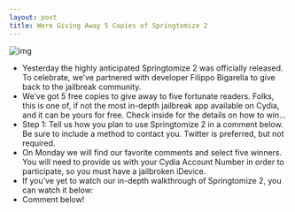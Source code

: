 ```yaml
---
layout: post
title: Were Giving Away 5 Copies of Springtomize 2
---
```

![img](http://media.idownloadblog.com/wp-content/uploads/2011/12/Springtomize-2-Giveaway.jpg)
* Yesterday the highly anticipated Springtomize 2 was officially released. To celebrate, we’ve partnered with developer Filippo Bigarella to give back to the jailbreak community.
* We’ve got 5 free copies to give away to five fortunate readers. Folks, this is one of, if not the most in-depth jailbreak app available on Cydia, and it can be yours for free. Check inside for the details on how to win…
* Step 1: Tell us how you plan to use Springtomize 2 in a comment below. Be sure to include a method to contact you. Twitter is preferred, but not required.
* On Monday we will find our favorite comments and select five winners. You will need to provide us with your Cydia Account Number in order to participate, so you must have a jailbroken iDevice.
* If you’ve yet to watch our in-depth walkthrough of Springtomize 2, you can watch it below:
* Comment below!

